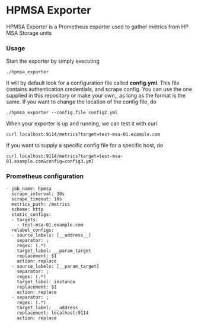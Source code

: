 # HPMSA Exporter

HPMSA Exporter is a Prometheus exporter used to gather metrics from HP MSA Storage units

### Usage

Start the exporter by simply executing

	./hpmsa_exporter

It will by default look for a configuration file called **config.yml**. This file contains authentication credentials, and
scrape config. You can use the one supplied in this repository or make your own,, as long as the format is the same.
If you want to change the location of the config file, do

	./hpmsa_exporter --config.file config2.yml

When your exporter is up and running, we can test it with curl

	curl localhost:9114/metrics?target=test-msa-01.example.com

If you want to supply a specific config file for a specific host, do

	curl localhost:9114/metrics?target=test-msa-01.example.com&config=config3.yml

### Prometheus configuration

	- job_name: hpmsa
	  scrape_interval: 30s
	  scrape_timeout: 10s
	  metrics_path: /metrics
	  scheme: http
	  static_configs:
	  - targets:
	    - test-msa-01.example.com
	  relabel_configs:
	  - source_labels: [__address__]
		separator: ;
		regex: (.*)
		target_label: __param_target
		replacement: $1
		action: replace
	  - source_labels: [__param_target]
		separator: ;
		regex: (.*)
		target_label: instance
		replacement: $1
		action: replace
	  - separator: ;
		regex: (.*)
		target_label: __address__
		replacement: localhost:9114
		action: replace

